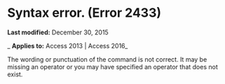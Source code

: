 
# Syntax error. (Error 2433)

 **Last modified:** December 30, 2015

 _ **Applies to:** Access 2013 | Access 2016_

The wording or punctuation of the command is not correct. It may be missing an operator or you may have specified an operator that does not exist.

